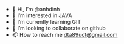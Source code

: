 - 👋 Hi, I’m @anhdinh
- 👀 I’m interested in JAVA
- 🌱 I’m currently learning GIT
- 💞️ I’m looking to collaborate on github
- 📫 How to reach me dta89uct@gmail.com

<!---
anhdinh/anhdinh is a ✨ special ✨ repository because its `README.md` (this file) appears on your GitHub profile.
You can click the Preview link to take a look at your changes.
--->
